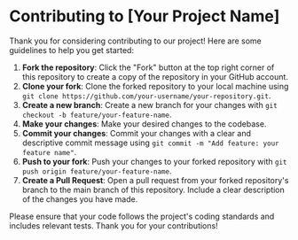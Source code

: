 # Contributing to [Your Project Name]

Thank you for considering contributing to our project! Here are some guidelines to help you get started:

1. **Fork the repository**: Click the "Fork" button at the top right corner of this repository to create a copy of the repository in your GitHub account.
2. **Clone your fork**: Clone the forked repository to your local machine using `git clone https://github.com/your-username/your-repository.git`.
3. **Create a new branch**: Create a new branch for your changes with `git checkout -b feature/your-feature-name`.
4. **Make your changes**: Make your desired changes to the codebase.
5. **Commit your changes**: Commit your changes with a clear and descriptive commit message using `git commit -m "Add feature: your feature name"`.
6. **Push to your fork**: Push your changes to your forked repository with `git push origin feature/your-feature-name`.
7. **Create a Pull Request**: Open a pull request from your forked repository's branch to the main branch of this repository. Include a clear description of the changes you have made.

Please ensure that your code follows the project's coding standards and includes relevant tests. Thank you for your contributions!
